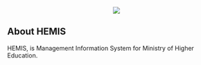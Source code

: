 <p align="center"><img src="https://hemis.edu.af/img/hemis-logo.png"></p>

## About HEMIS

HEMIS, is Management Information System for Ministry of Higher Education.